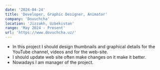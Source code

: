 ```yaml
---
date: '2024-04-24'
title: 'Developer, Graphic Designer, Animator'
company: 'Dovuchcha'
location: 'Jizzakh, Uzbekistan'
range: 'May 2024 - Present'
url: 'https://www.dovuchcha.uz/'
---
```


- In this project I should design thumbnails and graphical details for the YouTube channel, videos and for the web-site.
- I should update web site often make changes on it make it better.
- Nowadays I am manager of the project.
